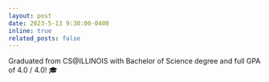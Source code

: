 ```yaml
---
layout: post
date: 2023-5-13 9:30:00-0400
inline: true
related_posts: false
---
```


Graduated from CS@ILLINOIS with Bachelor of Science degree and full GPA of 4.0 / 4.0! 🎓
